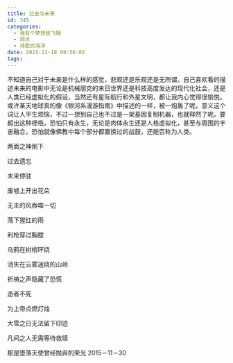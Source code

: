```yaml
---
title: 过去与未来
id: 345
categories:
  - 我有个梦想是飞翔
  - 观点
  - 诗歌的海洋
date: 2015-12-18 00:56:02
tags:
---
```


不知道自己对于未来是什么样的感觉，悲观还是乐观还是无所谓。自己喜欢看的描述未来的电影中无论是机械朋克的末日世界还是科技高度发达的现代化社会，还是人类已经虚拟化的假设，当然还有星际航行和外星文明，都让我内心觉得很愉悦。或许某天地球真的像《银河系漫游指南》中描述的一样，被一炮轰了呢。意义这个词让人平生烦恼，不过一想到自己也不过是一架基因复制机器，也就释然了呢。要超出这种桎梏，恐怕只有永生，无论是肉体永生还是人格虚拟化，甚至与周围的宇宙融合，恐怕就像佛教中每个部分都置换过的战鼓，还能否称为人类。

两面之神倒下

过去遗忘

未来停驻

废墟上开出花朵

无主的风吞噬一切

落下猩红的雨

利枪穿过胸膛

乌鸦在树梢环绕

消失在云雾迷绕的山岭

祈祷之声隐藏了恐慌

逝者不死

为上帝点燃灯烛

大雪之日无法留下印迹

凡间之人无需等待救赎

那是堕落天使曾经抛弃的荣光
2015－11－30